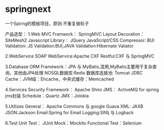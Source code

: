 springnext
==========

一个Spirng的模板项目，原则:不重复做轮子

产品选型：
1.Web
MVC Framwork： SpringMVC
Layout Decoration： SiteMesh2
Javascript Library： JQuery
JavaScript/CSS Compressor: BUI
Validation: JS Validation:BUI,JAVA Validation:Hibernate Valiator

2.WebService
SOAP WebService:Apache CXF
Restful:CXF 与 SpringMVC

3.Database
ORM Framework：JPA 与 MyBatis,混用,MyBatis主要用于复杂查询，其他由JPA处理
NOSQL数据库:Redis
数据库连接池: Tomcat JDBC
Cache：JVM级：Ehcache，中央式缓存：Memcached

4.Services
Security Framework： Apache Shiro
JMS： ActiveMQ for spring jms封装
Schedule：Quartz
JMX：Jolokia

5.Utilizes
General： Apache Commons 与 google Guava
XML: JAXB
JSON:Jackson
Email:Spring for Email
Logging:Slf4j 与 Logback

6.Test
Unit Test： JUnit
Mock：Mockito
Functional Test：Selenium

